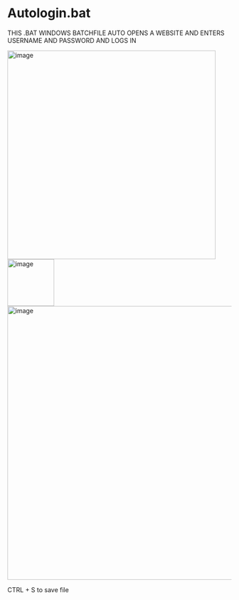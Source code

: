 # Autologin.bat
THIS .BAT WINDOWS BATCHFILE AUTO OPENS A WEBSITE AND ENTERS USERNAME AND PASSWORD AND LOGS IN


<img width="468" alt="image" src="https://user-images.githubusercontent.com/58194115/156857900-3c4e8c66-e03f-4984-90b4-4f7020c665f9.png">




<img width="105" alt="image" src="https://user-images.githubusercontent.com/58194115/156857930-6b97ad71-56ad-4d4a-ad00-8dda1e9ca25a.png">






<img width="614" alt="image" src="https://user-images.githubusercontent.com/58194115/156858000-0a4efb5f-386a-4193-bfb3-8e22a8cb973c.png">

CTRL + S to save file
